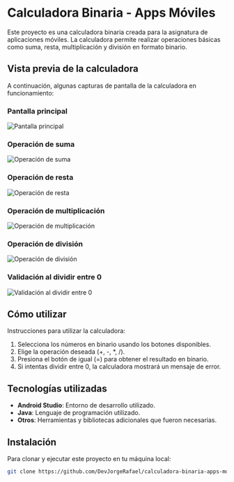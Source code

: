 # Calculadora Binaria - Apps Móviles

Este proyecto es una calculadora binaria creada para la asignatura de aplicaciones móviles. La calculadora permite realizar operaciones básicas como suma, resta, multiplicación y división en formato binario.

## Vista previa de la calculadora

A continuación, algunas capturas de pantalla de la calculadora en funcionamiento:

### Pantalla principal
![Pantalla principal](assets/pantalla_principal.jpg)

### Operación de suma
![Operación de suma](assets/operacion_suma.jpg)

### Operación de resta
![Operación de resta](assets/operacion_resta.jpg)

### Operación de multiplicación
![Operación de multiplicación](assets/operacion_multiplicar.jpg)

### Operación de división
![Operación de división](assets/operacion_dividir.jpg)

### Validación al dividir entre 0
![Validación al dividir entre 0](assets/validar_division_0.jpg)

## Cómo utilizar

Instrucciones para utilizar la calculadora:
1. Selecciona los números en binario usando los botones disponibles.
2. Elige la operación deseada (+, -, *, /).
3. Presiona el botón de igual (=) para obtener el resultado en binario.
4. Si intentas dividir entre 0, la calculadora mostrará un mensaje de error.

## Tecnologías utilizadas

- **Android Studio**: Entorno de desarrollo utilizado.
- **Java**: Lenguaje de programación utilizado.
- **Otros**: Herramientas y bibliotecas adicionales que fueron necesarias.

## Instalación

Para clonar y ejecutar este proyecto en tu máquina local:

```bash
git clone https://github.com/DevJorgeRafael/calculadora-binaria-apps-moviles.git
